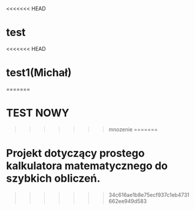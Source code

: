 <<<<<<< HEAD
# test
<<<<<<< HEAD
# test1(Michał)
=======
# TEST NOWY 
>>>>>>> mnozenie
=======
# Projekt dotyczący prostego kalkulatora matematycznego do szybkich obliczeń.
>>>>>>> 34c616ae1b8e75ecf937c1eb4731662ee949d583
